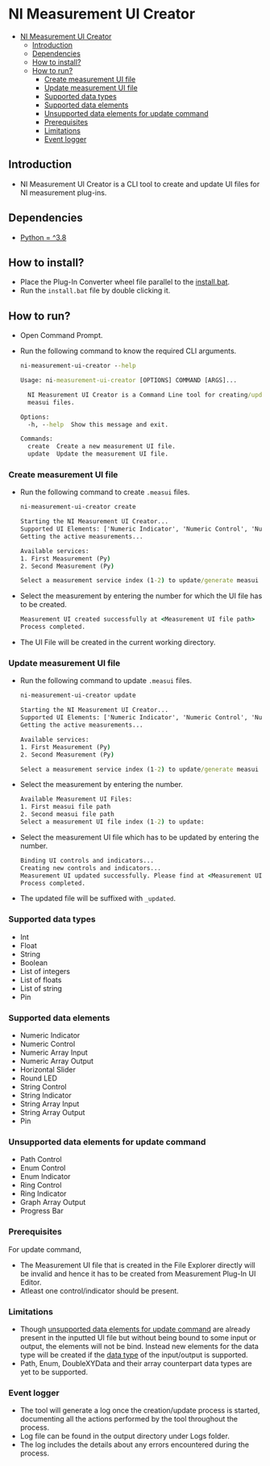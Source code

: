 # NI Measurement UI Creator

- [NI Measurement UI Creator](#ni-measurement-ui-creator)
  - [Introduction](#introduction)
  - [Dependencies](#dependencies)
  - [How to install?](#how-to-install)
  - [How to run?](#how-to-run)
    - [Create measurement UI file](#create-measurement-ui-file)
    - [Update measurement UI file](#update-measurement-ui-file)
    - [Supported data types](#supported-data-types)
    - [Supported data elements](#supported-data-elements)
    - [Unsupported data elements for update command](#unsupported-data-elements-for-update-command)
    - [Prerequisites](#prerequisites)
    - [Limitations](#limitations)
    - [Event logger](#event-logger)

## Introduction

- NI Measurement UI Creator is a CLI tool to create and update UI files for NI measurement plug-ins.

## Dependencies

- [Python = ^3.8](https://www.python.org/downloads/release/python-385/)

## How to install?

- Place the Plug-In Converter wheel file parallel to the [install.bat](../../batch_files/install.bat).
- Run the `install.bat` file by double clicking it.

## How to run?

- Open Command Prompt.
- Run the following command to know the required CLI arguments.

  ```cmd
  ni-measurement-ui-creator --help
  ```

  ```cmd
  Usage: ni-measurement-ui-creator [OPTIONS] COMMAND [ARGS]...

    NI Measurement UI Creator is a Command Line tool for creating/updating
    measui files.

  Options:
    -h, --help  Show this message and exit.

  Commands:
    create  Create a new measurement UI file.
    update  Update the measurement UI file.
  ```

### Create measurement UI file

- Run the following command to create `.measui` files.

  ```cmd
  ni-measurement-ui-creator create
  ```

  ```cmd
  Starting the NI Measurement UI Creator...
  Supported UI Elements: ['Numeric Indicator', 'Numeric Control', 'Numeric Array Input', 'Numeric Array Output', 'Boolean Horizontal Slider', 'Boolean Round LED', 'String Control', 'String Indicator', 'String Array Input', 'String Array Output', 'Pin']
  Getting the active measurements...

  Available services:
  1. First Measurement (Py)
  2. Second Measurement (Py)

  Select a measurement service index (1-2) to update/generate measui file:
  ```

- Select the measurement by entering the number for which the UI file has to be created.

  ```cmd
  Measurement UI created successfully at <Measurement UI file path>
  Process completed.
  ```

- The UI File will be created in the current working directory.

### Update measurement UI file

- Run the following command to update `.measui` files.

  ```cmd
  ni-measurement-ui-creator update
  ```

  ```cmd
  Starting the NI Measurement UI Creator...
  Supported UI Elements: ['Numeric Indicator', 'Numeric Control', 'Numeric Array Input', 'Numeric Array Output', 'Boolean Horizontal Slider', 'Boolean Round LED', 'String Control', 'String Indicator', 'String Array Input', 'String Array Output', 'Pin']
  Getting the active measurements...

  Available services:
  1. First Measurement (Py)
  2. Second Measurement (Py)

  Select a measurement service index (1-2) to update/generate measui file:
  ```

- Select the measurement by entering the number.

  ```cmd
  Available Measurement UI Files:
  1. First measui file path
  2. Second measui file path
  Select a measurement UI file index (1-2) to update:
  ```

- Select the measurement UI file which has to be updated by entering the number.

  ```cmd
  Binding UI controls and indicators...
  Creating new controls and indicators...
  Measurement UI updated successfully. Please find at <Measurement UI file path>
  Process completed.
  ```

- The updated file will be suffixed with `_updated`.

### Supported data types

- Int
- Float
- String
- Boolean
- List of integers
- List of floats
- List of string
- Pin

### Supported data elements

- Numeric Indicator
- Numeric Control
- Numeric Array Input
- Numeric Array Output
- Horizontal Slider
- Round LED
- String Control
- String Indicator
- String Array Input
- String Array Output
- Pin

### Unsupported data elements for update command

- Path Control
- Enum Control
- Enum Indicator
- Ring Control
- Ring Indicator
- Graph Array Output
- Progress Bar

### Prerequisites

For update command,

- The Measurement UI file that is created in the File Explorer directly will be invalid and hence it has to be created from Measurement Plug-In UI Editor.
- Atleast one control/indicator should be present.

### Limitations

- Though [unsupported data elements for update command](#unsupported-data-elements-for-update-command) are already present in the inputted UI file but without being bound to some input or output, the elements will not be bind. Instead new elements for the data type will be created if the [data type](#supported-data-types) of the input/output is supported.
- Path, Enum, DoubleXYData and their array counterpart data types are yet to be supported.

### Event logger

- The tool will generate a log once the creation/update process is started, documenting all the actions performed by the tool throughout the process.
- Log file can be found in the output directory under Logs folder.
- The log includes the details about any errors encountered during the process.
